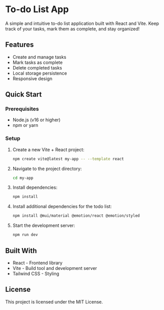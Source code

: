 # To-do List App

A simple and intuitive to-do list application built with React and Vite. Keep track of your tasks, mark them as complete, and stay organized!

## Features

- Create and manage tasks
- Mark tasks as complete
- Delete completed tasks
- Local storage persistence
- Responsive design

## Quick Start

### Prerequisites

- Node.js (v16 or higher)
- npm or yarn

### Setup

1. Create a new Vite + React project:
   ```bash
   npm create vite@latest my-app -- --template react
   ```

2. Navigate to the project directory:
   ```bash
   cd my-app
   ```

3. Install dependencies:
   ```bash
   npm install
   ```

4. Install additional dependencies for the todo list:
   ```bash
   npm install @mui/material @emotion/react @emotion/styled
   ```

5. Start the development server:
   ```bash
   npm run dev
   ```

## Built With

- React - Frontend library
- Vite - Build tool and development server
- Tailwind CSS - Styling

## License

This project is licensed under the MIT License.

